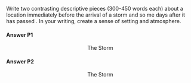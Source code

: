 Write two contrasting descriptive pieces (300-450 words each) about a location immediately before the arrival of a storm and so me days after it has passed . In your writing, create a sense of setting and atmosphere.
#### Answer P1
<center>The Storm</center>

#### Answer P2
<center>The Storm</center>